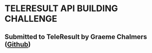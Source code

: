 # TELERESULT API BUILDING CHALLENGE

## Submitted to TeleResult by Graeme Chalmers ([Github](https://github.com/g-ram84))
